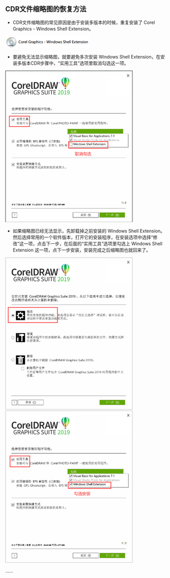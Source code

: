 ## CDR文件缩略图的恢复方法
<ul>
  <li>CDR文件缩略图的常见原因是由于安装多版本的时候，重复安装了 Corel Graphics - Windows Shell Extension。</li>
</ul>

![](https://github.com/gitnobodynothing/CorelDRAW_Tools/blob/main/IMG/Windows_Shell_Extension.PNG) 

<ul>
  <li>要避免无法显示缩略图，就要避免多次安装 Windows Shell Extension，在安装多版本CDR步骤中，“实用工具”选项里取消勾选这一项。</li>
</ul>

<img src="https://github.com/gitnobodynothing/CorelDRAW_Tools/blob/main/IMG/20231115194703.png" width="400">

<ul>
  <li>如果缩略图已经无法显示，先卸载掉之前安装的 Windows Shell Extension。然后选择常用的一个软件版本，打开它的安装程序，在安装选项中选择“修改”这一项，点击下一步，在后面的“实用工具”选项里勾选上 Windows Shell Extension 这一项，点下一步安装，安装完成之后缩略图也就回来了。</li>
</ul>

<img src="https://github.com/gitnobodynothing/CorelDRAW_Tools/blob/main/IMG/0231115200753.png" width="400">     <img src="https://github.com/gitnobodynothing/CorelDRAW_Tools/blob/main/IMG/20231115200940.png" width="400">

......
